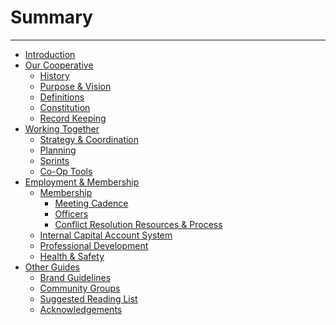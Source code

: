 # Summary

---

- [Introduction](./introduction.md)
- [Our Cooperative](./tbd_coop.md)
  - [History](./history.md)
  - [Purpose & Vision](./purpose_vision.md)
  - [Definitions](./definitions.md)
  - [Constitution]()
  - [Record Keeping](./records.md)
- [Working Together]()
  - [Strategy & Coordination](./strategy_coordination.md)
  - [Planning]()
  - [Sprints]()
  - [Co-Op Tools](./tools.md)
- [Employment & Membership]()
  - [Membership](./membership.md)
    - [Meeting Cadence](./meeting_cadence.md)
    - [Officers](./officers.md)
    - [Conflict Resolution Resources & Process]()
  - [Internal Capital Account System](./capital_account.md)
  - [Professional Development]()
  - [Health & Safety]()
- [Other Guides]()
  - [Brand Guidelines](./brand_guidelines.md)
  - [Community Groups](./community_groups.md)
  - [Suggested Reading List](./suggested_reading.md)
  - [Acknowledgements](./acknowledgements.md)
